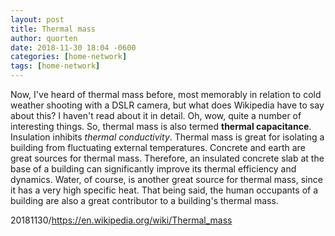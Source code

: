 ```yaml
---
layout: post
title: Thermal mass
author: quorten
date: 2018-11-30 18:04 -0600
categories: [home-network]
tags: [home-network]
---
```


Now, I've heard of thermal mass before, most memorably in relation to
cold weather shooting with a DSLR camera, but what does Wikipedia have
to say about this?  I haven't read about it in detail.  Oh, wow, quite
a number of interesting things.  So, thermal mass is also termed
**thermal capacitance**.  Insulation inhibits _thermal conductivity_.
Thermal mass is great for isolating a building from fluctuating
external temperatures.  Concrete and earth are great sources for
thermal mass.  Therefore, an insulated concrete slab at the base of a
building can significantly improve its thermal efficiency and
dynamics.  Water, of course, is another great source for thermal mass,
since it has a very high specific heat.  That being said, the human
occupants of a building are also a great contributor to a building's
thermal mass.

20181130/https://en.wikipedia.org/wiki/Thermal_mass
